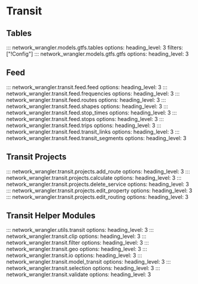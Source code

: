 # Transit

## Tables

::: network_wrangler.models.gtfs.tables
    options:
        heading_level: 3
        filters: ["!Config"]
::: network_wrangler.models.gtfs.gtfs
    options:
        heading_level: 3

## Feed

::: network_wrangler.transit.feed.feed
    options:
        heading_level: 3
::: network_wrangler.transit.feed.frequencies
    options:
        heading_level: 3
::: network_wrangler.transit.feed.routes
    options:
        heading_level: 3
::: network_wrangler.transit.feed.shapes
    options:
        heading_level: 3
::: network_wrangler.transit.feed.stop_times
    options:
        heading_level: 3
::: network_wrangler.transit.feed.stops
    options:
        heading_level: 3
::: network_wrangler.transit.feed.trips
    options:
        heading_level: 3
::: network_wrangler.transit.feed.transit_links
    options:
        heading_level: 3
::: network_wrangler.transit.feed.transit_segments
    options:
        heading_level: 3

## Transit Projects

::: network_wrangler.transit.projects.add_route
    options:
        heading_level: 3
::: network_wrangler.transit.projects.calculate
    options:
        heading_level: 3
::: network_wrangler.transit.projects.delete_service
    options:
        heading_level: 3
::: network_wrangler.transit.projects.edit_property
    options:
        heading_level: 3
::: network_wrangler.transit.projects.edit_routing
    options:
        heading_level: 3

## Transit Helper Modules

::: network_wrangler.utils.transit
    options:
        heading_level: 3
::: network_wrangler.transit.clip
    options:
        heading_level: 3
::: network_wrangler.transit.filter
    options:
        heading_level: 3
::: network_wrangler.transit.geo
    options:
        heading_level: 3
::: network_wrangler.transit.io
    options:
        heading_level: 3
::: network_wrangler.transit.model_transit
    options:
        heading_level: 3
::: network_wrangler.transit.selection
    options:
        heading_level: 3
::: network_wrangler.transit.validate
    options:
        heading_level: 3
